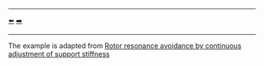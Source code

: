 ***
[⬅️](../003/README.md "Previous example")
[➡️](../005/README.md "Next example")
***

The example is adapted from [Rotor resonance avoidance by continuous adjustment of support stiffness](https://doi.org/10.1016/j.ijmecsci.2024.109092)
